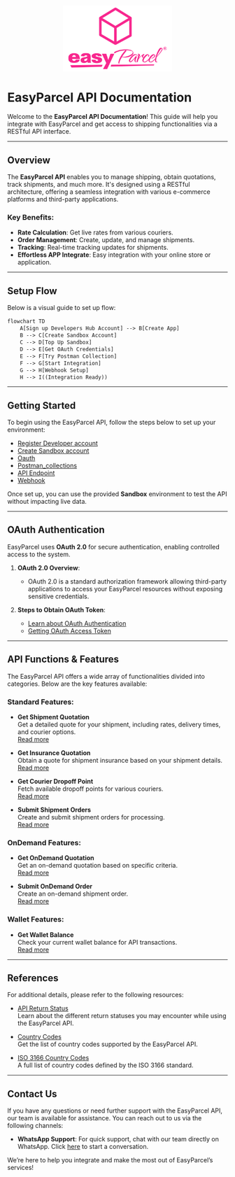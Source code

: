 <p align="center">
  <img src="8.Picture/README.md/easyparcel-transparentqquare-md.png" alt="EasyParcel Logo" style="width:250px;">
</p>

# EasyParcel API Documentation

Welcome to the **EasyParcel API Documentation**! This guide will help you integrate with EasyParcel and get access to shipping functionalities via a RESTful API interface. 

---
## **Overview**

The **EasyParcel API** enables you to manage shipping, obtain quotations, track shipments, and much more. It's designed using a RESTful architecture, offering a seamless integration with various e-commerce platforms and third-party applications.

### **Key Benefits**:
- **Rate Calculation**: Get live rates from various couriers.
- **Order Management**: Create, update, and manage shipments.
- **Tracking**: Real-time tracking updates for shipments.
- **Effortless APP Integrate**: Easy integration with your online store or application.
---
## **Setup Flow**

Below is a visual guide to set up flow:
```mermaid
flowchart TD
    A[Sign up Developers Hub Account] --> B[Create App]
    B --> C[Create Sandbox Account]
    C --> D[Top Up Sandbox]
    D --> E[Get OAuth Credentials]
    E --> F[Try Postman Collection]
    F --> G[Start Integration]
    G --> H[Webhook Setup]
    H --> I((Integration Ready))
```
---

## **Getting Started**

To begin using the EasyParcel API, follow the steps below to set up your environment:

- [Register Developer account](1.Developer%20Hub)
- [Create Sandbox account](2.Create%20Sandbox)
- [Oauth](3.OAuth%20Authentication)
- [Postman_collections](4.Postman%20Collection)
- [API Endpoint](5.API%20endpoint)
- [Webhook](6.Webhook)

Once set up, you can use the provided **Sandbox** environment to test the API without impacting live data.

---

## **OAuth Authentication**

EasyParcel uses **OAuth 2.0** for secure authentication, enabling controlled access to the system.

1. **OAuth 2.0 Overview**:
    - OAuth 2.0 is a standard authorization framework allowing third-party applications to access your EasyParcel resources without exposing sensitive credentials.
  
2. **Steps to Obtain OAuth Token**:
    - [Learn about OAuth Authentication](oauth_authentication.md)
    - [Getting OAuth Access Token](Guides/3.get_oauth_access_token.md)

---
## **API Functions & Features**

The EasyParcel API offers a wide array of functionalities divided into categories. Below are the key features available:

### **Standard Features**:
- **Get Shipment Quotation**  
  Get a detailed quote for your shipment, including rates, delivery times, and courier options.  
  [Read more](5.API%20endpoint/%201.Shipping/1.Get%20Shipment%20Quotation.md)

- **Get Insurance Quotation**  
  Obtain a quote for shipment insurance based on your shipment details.  
  [Read more](Features/Shipping/2.get_insurance_quotation.md)

- **Get Courier Dropoff Point**  
  Fetch available dropoff points for various couriers.  
  [Read more](Features/Shipping/3.get_courier_dropoff_point.md)

- **Submit Shipment Orders**  
  Create and submit shipment orders for processing.  
  [Read more](5.API%20endpoint/%201.Shipping/2.Submit%20Orders.md)

### **OnDemand Features**:
- **Get OnDemand Quotation**  
  Get an on-demand quotation based on specific criteria.  
  [Read more](5.API%20endpoint/%202.Ondemand/1.Get%20Ondemand%20Quotation.md)

- **Submit OnDemand Order**  
  Create an on-demand shipment order.  
  [Read more](5.API%20endpoint/%202.Ondemand/2.Submit%20Ondemand%20Order.md)

### **Wallet Features**:
- **Get Wallet Balance**  
  Check your current wallet balance for API transactions.  
  [Read more](5.API%20endpoint/3.Get$20Credit%20Wallet.md)

---
## **References**

For additional details, please refer to the following resources:

- [API Return Status]()  
  Learn about the different return statuses you may encounter while using the EasyParcel API.
  
- [Country Codes](7.References/2.country_code.md)  
  Get the list of country codes supported by the EasyParcel API.

- [ISO 3166 Country Codes](7.References/1.ISO.md)  
  A full list of country codes defined by the ISO 3166 standard.
---
## **Contact Us**

If you have any questions or need further support with the EasyParcel API, our team is available for assistance. You can reach out to us via the following channels:
- **WhatsApp Support**: For quick support, chat with our team directly on WhatsApp. Click [here](https://wa.me/6042023160) to start a conversation.

We’re here to help you integrate and make the most out of EasyParcel’s services!


